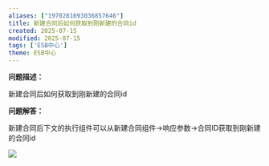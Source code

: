 ```yaml
---
aliases: ["1970281693036857646"]
title: 新建合同后如何获取到刚新建的合同id
created: 2025-07-15
modified: 2025-07-15
tags: ['ESB中心']
theme: ESB中心
---
```


**问题描述：**

新建合同后如何获取到刚新建的合同id

**问题解答：**

新建合同后下文的执行组件可以从新建合同组件->响应参数->合同ID获取到刚新建的合同id

![](177ef00c53fd9d5a2ecb4bf9a4e947ac.jpg)